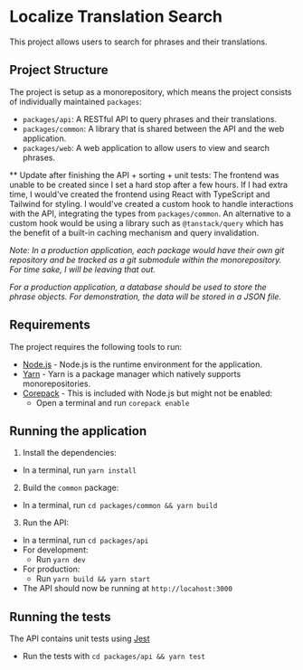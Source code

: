# Localize Translation Search

This project allows users to search for phrases and their translations.

## Project Structure

The project is setup as a monorepository, which means the project consists of individually maintained `packages`:

- `packages/api`: A RESTful API to query phrases and their translations.
- `packages/common`: A library that is shared between the API and the web application.
- `packages/web`: A web application to allow users to view and search phrases.

** Update after finishing the API + sorting + unit tests: The frontend was unable to be created since I set a hard stop after a few hours. If I had extra time, I would've created the frontend using React with TypeScript and Tailwind for styling. I would've created a custom hook to handle interactions with the API, integrating the types from `packages/common`. An alternative to a custom hook would be using a library such as `@tanstack/query` which has the benefit of a built-in caching mechanism and query invalidation.

*Note: In a production application, each package would have their own git repository and be tracked as a git submodule within the monorepository. For time sake, I will be leaving that out.*

*For a production application, a database should be used to store the phrase objects. For demonstration, the data will be stored in a JSON file.*

## Requirements

The project requires the following tools to run:

- [Node.js](https://nodejs.org) - Node.js is the runtime environment for the application.
- [Yarn](https://yarnpkg.com/getting-started) - Yarn is a package manager which natively supports monorepositories.
- [Corepack](https://yarnpkg.com/corepack) - This is included with Node.js but might not be enabled:
  - Open a terminal and run `corepack enable`

## Running the application

1. Install the dependencies:
  - In a terminal, run `yarn install`

2. Build the `common` package:
  - In a terminal, run `cd packages/common && yarn build`

3. Run the API:
  - In a terminal, run `cd packages/api`
  - For development:
    - Run `yarn dev`
  - For production:
    - Run `yarn build && yarn start`
  - The API should now be running at `http://locahost:3000`

## Running the tests

The API contains unit tests using [Jest](https://jestjs.io/)

- Run the tests with `cd packages/api && yarn test`

